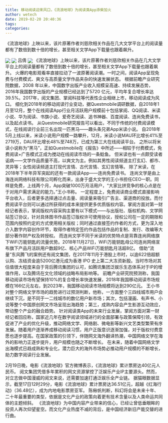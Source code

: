 ```yaml
---
title: 移动阅读迎来风口，《流浪地球》为阅读类App添柴加火
author: wetech
date: 2019-02-20 20:40:36
tags: 
categories: 
---
```

《流浪地球》上映以来，该片原著作者刘慈欣相关作品在几大文学平台上的阅读量都有了数倍到数十倍的增长，甚至相关文学App下载量也跟着飙升。
<!-- more -->
<img align="center" border="0" src="https://imgcdn.yicai.com/uppics/images/2019/02/a4dcb7a76c68dda930ef502e4cdc856a.jpg" />
<img align="center" border="0" src="https://imgcdn.yicai.com/uppics/images/2019/02/42eb08b6d1731c8303d44c497e5fbfec.jpg" />
吕倩
<img align="center" border="0" src="https://imgcdn.yicai.com/uppics/images/2019/02/9a6b33753b5501b1c55bbbf788438c66.jpg" />
《流浪地球》上映以来，该片原著作者刘慈欣相关作品在几大文学平台上的阅读量都有了数倍到数十倍的增长，甚至相关文学App下载量也跟着飙升。
火爆的电影观看率直接拉动了一波原著阅读潮。一时之间，阅读App呈现免费与付费模式、爽文与高质量文学作品夹杂的快速发展状态。
根据前瞻产业研究院数据，2008 年以来，中国数字出版产业收入规模呈高速、持续发展态势，2016年我国数字出版的产业规模已经达到了5720 亿元，平均年复合增长率达 39.5%。2017年，阅文集团、掌阅科技等代表性企业相继上市，移动阅读成为风口。
细化到2018年的移动阅读行业变动，据Questmobile调研数据，自2018年1月至12月，整个在线阅读App行业月活跃用户规模前十包括掌阅、QQ阅读、米读小说、华为阅读、书旗小说、爱奇艺阅读、追书神器、百度阅读、连尚免费读书，以及起点读书。
从Questmobile研究报告可以看出，不同于传统的付费阅读模式，在线阅读行业前三名出现一匹黑马——趣头条兄弟App米读小说。
自2018年5月上线以来，米读小说用户规模一路攀升，12月，米读小说MAU环比增长41%至2719万，DAU环比增长48%至748万，已成为第三大在线阅读平台。
之所以将米读小说称为“黑马”，正如Questmobile在《报告》中所述——相较于付费模式，免费阅读+广告模式正成为搅动在线阅读市场的一条鲶鱼。
但米读也有一点颇受读者诟病——文学作品质量不高，以爽文为主。例如其男性阅读频道主打玄幻、都市、灵异等；女性阅读频道主打现代言情、古代言情、玄幻言情等。
除了米读，在2018年下半年异军突起的还有一款阅读App——连尚免费读书。
连尚文学是由上海连尚网络科技有限公司孵化而来，出身于盛大文学的王小书担任CEO一职。同样是免费，上线两个月，App突破1000万月活用户，“大家比拼竞争的核心点是在于对用户需求满足的能力。”王小书称。
一定程度上，免费阅读商业模式直接影响平台收入，后者更多选择通过点击量、阅读量来吸引广告主、渠道商的投放。而付费阅读平台则可以通过所获得的成本来提供更多优质版权内容。掌阅方面对第一财经记者表示，掌阅版权内容采购主要有以下模式——与出版社、版权机构、文学网站签订协议，针对具体图书作品签订版权许可使用协议，授权公司在一定的期限和范围内按照约定的方式使用相关版权；同时通过直接签约作者的方式，更为深入地介入数字内容创作环节，取得作者特定签约作品包括作品的复制、发行、改编等大部分著作财产权及转授权。
而连尚文学不同于米读的优势特点是背靠连尚网络旗下WiFi万能钥匙的流量优势。2018年11月27日，WiFi万能钥匙母公司连尚网络宣布旗下产品月活跃用户数超9亿、核心产品WiFi万能钥匙月活超8亿。
借助“流量”东风腾飞的案例还有阅文集团，在2017年11月于港股上市时，以逾622倍超额认购、冻结资金逾5200亿港元成为香港 IPO 史上第二大冻资新股。当时市场对其估值很大程度来自于背后腾讯集团的认可，如腾讯集团泛娱乐生态体系对于IP的增值作用，以及腾讯在文化领域的战略布局影响等。
前瞻产业研究院预测称，我国移动阅读市场有望保持10%的复合增长率快速发展，2018年我国移动阅读市场规模在166亿元左右，到2023年，我国移动阅读市场规模将达到290亿元。
王小书对整个网络文学市场的趋势进行过预测判断，他称，一方面整个三四线城市用户会继续下沉，是不同于一二线城市的数亿用户新市场；其次，包括漫画、有声书、小说等整个中国原创网文市场呈现出海趋势；第三，成熟内容会产生影游互动效应，带动整个产业的融合趋势。
针对阅读类App的未来行业发展，掌阅方面对第一财经记者回应称，国家近几年在数字阅读领域进行的全面部署与政策保障引领，有效促进了产业的优化升级，推动网络文学、网络剧、微电影等新兴文艺类型繁荣有序发展。随着用户逐渐养成移动阅读习惯，用户正版意识逐渐加强，对于版权付费意愿也逐步提高。在国家政策的引领下，伴随网文海外翻译热潮，中国网络文学在海外的影响力正逐步提升，用户规模也随之不断增长。
在未来，随着中国网络文学出海模式日趋成熟和专业化，潜力巨大的海外市场势必推动用户规模的不断增长，助力数字阅读行业发展。
 
 
2月19日晚，电影《流浪地球》官方微博表示，《流浪地球》累计票房达40亿元人民币。
阅文集团凭借多年累积的网文资源掌控了泛娱乐产业IP主要源头。然而，对立志做中国漫威的阅文来说，还需要加速打通泛娱乐全产业链。
据猫眼数据显示，截至17日12时29分，电影《流浪地球》累计票房达36.51亿元，超越《红海行动》（36.48亿），成为内地电影票房亚军。
陈楸帆判断，科幻将会是未来十年、二十年最重要的类型，依据是文化产业的政策向着更有技术含量以及人类命运共同体的主题倾斜。
《流浪地球》为中国内容产业带来的信心，已经让曾低垂眼眸的投资人再次仰望星空。而文化产业热度不减的背后，是中国经济新旧产能交替的进行曲。
